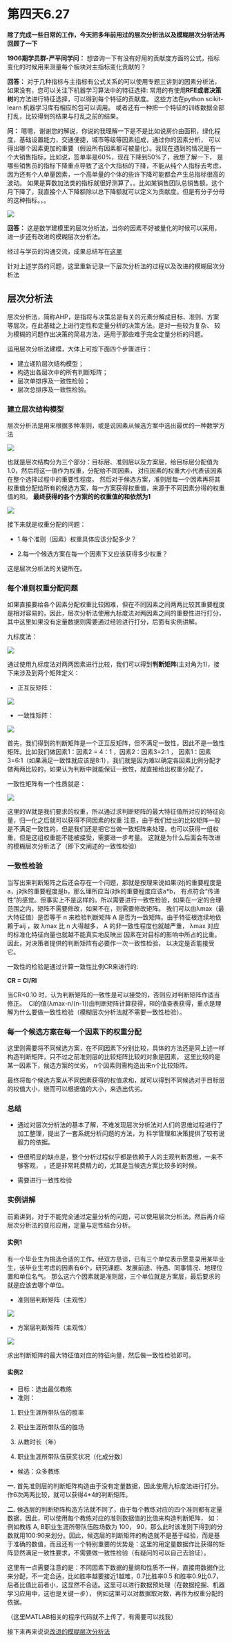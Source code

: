 # 第四天6.27

**除了完成一些日常的工作，今天把多年前用过的层次分析法以及模糊层次分析法再回顾了一下**

**1906期学员群-严平同学问：** 想咨询一下有没有好用的贡献度方面的公式，指标变化的时候用来测量每个板块对主指标变化贡献的？

**回答：** 对于几种指标与主指标有公式关系的可以使用专题三讲到的因素分析法，如果没有，您可以关注下机器学习算法中的特征选择:
常用的有使用**RFE或者决策树**的方法进行特征选择，可以得到每个特征的贡献度。
这些方法在python scikit-learn 机器学习库有相应的包可以调用。
或者还有一种把一个特征的训练数据全部打乱，比较得到的结果与打乱之前的结果。

**问：** 嗯嗯，谢谢您的解说，你说的我理解一下是不是比如说房价由面积，绿化程度，基础设置能力，交通便捷，城市等级等因素组成，通过你的因素分析，
可以得出哪个因素更加的重要（假设所有因素都可被量化）。我现在遇到的情况是有一个大销售指标，比如说，签单率是60%，现在下降到50%了，我想了解一下，
是哪些销售员的指标下降重点导致了这个大指标的下降，不能从纯个人指标去考虑，因为还有个人单量因素，一个高单量的个体的些许下降可能都会产生总指标很高的波动。
如果是算数加法类的指标就很好测算了。。比如某销售团队总销售额。这个月下降了，我直接个人下降额除以总下降额就可以定义为贡献度。但是有分子分母的这种指标。。。

![](https://s2.ax1x.com/2019/06/27/ZnoX5T.jpg)

**回答：** 这是数学建模里的层次分析法，当你的因素不好被量化的时候可以采用，进一步还有改进的模糊层次分析法。

经过与学员的沟通交流，成果总结写在[这里](https://github.com/notmylove/Data-operations-officer/blob/master/week2/day5.md)

针对上述学员的问题，这里重新记录一下层次分析法的过程以及改进的模糊层次分析法

## 层次分析法
层次分析法，简称AHP，是指将与决策总是有关的元素分解成目标、准则、方案等层次，在此基础之上进行定性和定量分析的决策方法。是对一些较为复杂、
较为模糊的问题作出决策的简易方法，适用于那些难于完全定量分析的问题。

运用层次分析法建模，大体上可按下面四个步骤进行： 
- 建立递阶层次结构模型； 
- 构造出各层次中的所有判断矩阵； 
- 层次单排序及一致性检验； 
- 层次总排序及一致性检验。 

### 建立层次结构模型
层次分析法是用来根据多种准则，或是说因素从候选方案中选出最优的一种数学方法

![](https://s2.ax1x.com/2019/06/27/Zno7Ks.png)

也就是层次结构分为三个部分：目标层、准则层以及方案层，给目标层分配值为1.0，然后将这一值作为权重，分配给不同因素，
对应因素的权重大小代表该因素在整个选择过程中的重要性程度。
然后对于候选方案，准则层每一个因素再将其权重值分配给所有的候选方案，每一方案获得权重值，来源于不同因素分得的权重值的和。
**最终获得的各个方案的的权重值的和依然为1**

![](https://s2.ax1x.com/2019/06/27/Znobbq.png)

接下来就是权重分配的问题：

- 1.每个准则（因素）权重具体应该分配多少？

- 2.每一个候选方案在每一个因素下又应该获得多少权重？

这是层次分析法的关键所在。

### 每个准则权重分配问题
如果直接要给各个因素分配权重比较困难，但在不同因素之间两两比较其重要程度是相对容易的，因此，层次分析法使用九标度法对两因素之间的重要性进行打分，
其中这里如果没有定量数据则需要通过经验进行打分，后面有实例讲解。

九标度法：

![](https://s2.ax1x.com/2019/06/27/Zn7kOs.png)

通过使用九标度法对两两因素进行比较，我们可以得到**判断矩阵**(主对角为1)，接下来涉及到两个矩阵定义：

- 正互反矩阵：

![](https://s2.ax1x.com/2019/06/27/Znoovj.png)

- 一致性矩阵：

![](https://s2.ax1x.com/2019/06/27/ZnoI2Q.png)

首先，我们得到的判断矩阵是一个正互反矩阵，但不满足一致性，因此不是一致性矩阵。比如我们做因素1：因素2 = 4：1 ，因素2：因素3=2:1 ，
因素1：因素3=6:1（如果满足一致性就应该是8:1），我们就是因为难以确定各因素比例分配才做两两比较的，如果认为判断中就能保证一致性，就直接给出权重分配了。

一致性矩阵有一个性质就是：

![](https://s2.ax1x.com/2019/06/27/Zno58g.png)

这里的W就是我们要求的权重，所以通过求判断矩阵的最大特征值所对应的特征向量，归一化之后就可以获得不同因素的权重
注意，由于我们给出的比较矩阵一般是不满足一致性的，但是我们还是把它当做一致矩阵来处理，也可以获得一组权重，但是这组权重能不能被接受，需要进一步考量。
这就是为什么后面会有改进的模糊层次分析法了（即下文阐述的一致性检验）

### 一致性检验
当写出来判断矩阵之后还会存在一个问题，那就是按理来说如果i对j的重要程度是a，j对k的重要程度是b，那么理所应当i对k的重要程度应该a*b，
有点符合“传递性”的感觉。但事实上不是这样的。所以需要进行一致性检验，如果在一定的合理范围之内，矩阵不需要修改，如果不在，则需要修改矩阵。
我们可以由λmax（最大特征值）是否等于 n 来检验判断矩阵 A 是否为一致矩阵。由于特征根连续地依赖于aij ，故 λmax 比 n 大得越多， A 的非一致性程度也就越严重，
λmax 对应的标准化特征向量也就越不能真实地反映出 因素在对目标的影响中所占的比重。因此，对决策者提供的判断矩阵有必要作一次一致性检验，
以决定是否能接受它。

一致性的检验是通过计算一致性比例CR来进行的:

**CR = CI/RI**

当CR<0.10 时，认为判断矩阵的一致性是可以接受的，否则应对判断矩阵作适当修正。 
CI的值(λmax-n/(n-1))由判断矩阵计算获得，RI的值查表获得，重点是理解为什么要做一致性检验（模糊层次分析法就不需要一致性检验）。

### 每一个候选方案在每一个因素下的权重分配

这里则需要将不同候选方案，在不同因素下分别比较，具体的方法还是同上述一样构造判断矩阵，只不过之前准则层的比较矩阵比较的对象是因素，
这里比较的是某一因素下，候选方案的优劣， n个因素则需构造出来n个比较矩阵。

最终将每个候选方案从不同因素获得的权值求和，就可以得到不同候选对于目标层的权值大小，继而可以根据值的大小，来选出优劣。

### 总结
- 通过对层次分析法的基本了解，不难发现层次分析法对人们的思维过程进行了加工整理，提出了一套系统分析问题的方法，为
科学管理和决策提供了较有说服力的依据。  

- 但很明显的缺点是，整个分析过程似乎都是依赖于人的主观判断思维，一来不够客观，
，还是非常耗费精力的，尤其是当候选方案比较多的时候。

- 需要进行一致性检验

### 实例讲解
前面讲到，对于不能完全通过定量分析的问题，可以使用层次分析法。然后再介绍层次分析法的变形应用，定量与定性结合分析。

#### 实例1
有一个毕业生为挑选合适的工作。经双方恳谈，已有三个单位表示愿意录用某毕业生，该毕业生考虑的因素有6个，研究课题、发展前途、待遇、同事情况、地理位置和单位名气。 
那么这六个因素就是准则层，三个单位就是方案层，最后要求的就是应该去哪个单位。

- 准则层判断矩阵（主观性） 

![](https://s2.ax1x.com/2019/06/27/ZnoHrn.png)

- 方案层判断矩阵（主观性）

![](https://s2.ax1x.com/2019/06/27/ZnoLV0.png)

求出判断矩阵的最大特征值对应的特征向量，然后做一致性检验即可。

#### 实例2
- 目标：选出最优教练
- 准则：  

1. 职业生涯所带队伍的胜率      

2. 职业生涯所带队伍的胜场            

3. 从教时长（年）          

4. 职业生涯所带队伍获奖状况（化成分数）

- 候选：众多教练

**一.** 首先准则层的判断矩阵构造由于没有定量数据，因此使用九标度法进行打分。作6次两两比较，就可以获得4*4的判断矩阵。

**二.** 候选层的判断矩阵构造方法就不同了，由于每个教练对应的四个准则都有定量数据，因此，可以使用每个教练对应的准则数据值的比值来构造判断矩阵，
如：例如教练 A, B职业生涯所带队伍胜场数为 100， 90，那么此时该准则下得到的分数就用100:90来划分。因此，候选层的判断矩阵的构造就不是基于经验，而是基于准确的数值，而且还有一个特别重要的优势是：这里的用定量数据作比获得的矩阵显然满足一致性要求，不需要做一致性检验（有疑问的可以自己去验证）。

这里有一点需要注意的是：不同因素下数据的量纲和性质不一样，直接用数据作比来分配，不一定合适，比如胜率越要接近1越难，0.7比胜率0.5 和胜率0.9比0.7，
后者比值比前者小，这显然不合适。这里可以进行数据预处理（在数据挖掘、机器学习应用中，这也是关键一步）， 例如这里可以对数据取对数，再作为权重分配的依据。

（这里MATLAB相关的程序代码就不上传了，有需要可以找我）

接下来再来说说[改进的模糊层次分析法](https://github.com/notmylove/Data-operations-officer/blob/master/week2/%E6%94%B9%E8%BF%9B%E7%9A%84%E6%A8%A1%E7%B3%8A%E5%B1%82%E6%AC%A1%E5%88%86%E6%9E%90%E6%B3%95.md)



